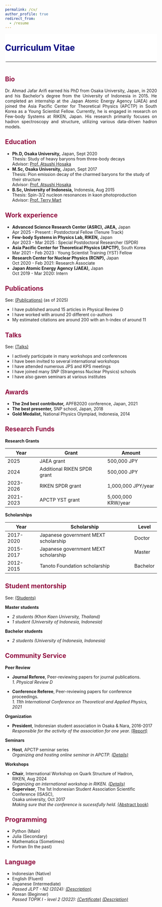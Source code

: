 ```yaml
---
permalink: /cv/
author_profile: true
redirect_from:
  - /resume
---
```

  
<div style="display: flex; align-items: center; background-color: white; position: sticky; top: 0px; padding: 10px 0px; box-shadow: 0 4px 2px -2px gray; z-index: 1; height: 70px;"> 
  <h1 style="color:#000080; margin: 0;">Curriculum Vitae</h1> 
</div>

  
<p style="margin-bottom:1.2cm;"></p>

<h2 style="color:#900C3F"> Bio </h2>  

<p align="justify"> 
Dr. Ahmad Jafar Arifi earned his PhD from Osaka University, Japan, in 2020 and his Bachelor's degree from the University of Indonesia in 2015. He completed an internship at the Japan Atomic Energy Agency (JAEA) and joined the Asia Pacific Center for Theoretical Physics (APCTP) in South Korea as a Young Scientist Fellow. Currently, he is engaged in research on Few-body Systems at RIKEN, Japan. His research primarily focuses on hadron spectroscopy and structure, utilizing various data-driven hadron models.
</p>

<h2 style="color:#900C3F"> Education </h2>

* <b>Ph.D, Osaka University,</b> Japan, Sept 2020\
  Thesis: Study of heavy baryons from three-body decays\
  Advisor: <a href="https://inspirehep.net/authors/1005542?ui-citation-summary=true">Prof. Atsushi Hosaka</a>
* <b>M.Sc, Osaka University,</b> Japan, Sept 2017\
  Thesis: Pion emission decay of the charmed baryons for the study of their structure\
  Advisor: <a href="https://inspirehep.net/authors/1005542?ui-citation-summary=true">Prof. Atsushi Hosaka</a>
* <b>B.Sc, University of Indonesia,</b> Indonesia, Aug 2015\
  Thesis: Spin-3/2 nucleon resonances in kaon photoproduction\
  Advisor: <a href="https://inspirehep.net/authors/998691">Prof. Terry Mart</a>

<h2 style="color:#900C3F"> Work experience </h2>

* <b>Advanced Science Research Center (ASRC), JAEA,</b> Japan\
  Apr 2025 - Present : Postdoctoral Fellow (Tenure Track)
* <b>Few-body Systems in Physics Lab, RIKEN,</b> Japan\
  Apr 2023 - Mar 2025 : Special Postdoctoral Researcher (SPDR)
* <b>Asia Pacific Center for Theoretical Physics (APCTP),</b> South Korea\
  Mar 2021 - Feb 2023 : Young Scientist Training (YST) Fellow
* <b>Research Center for Nuclear Physics (RCNP),</b> Japan\
  Oct 2020 - Feb 2021: Research Associate
* <b>Japan Atomic Energy Agency (JAEA),</b> Japan\
  Oct 2019 - Mar 2020: Intern


<h2 style="color:#900C3F"> Publications </h2>

See: <a href="https://ajarifi.github.io/publications/">(Publications)</a> (as of 2025)
* I have published around 15 articles in Physical Review D
* I have worked with around 20 different co-authors
* My estimated citations are around 200 with an h-index of around 11

<h2 style="color:#900C3F"> Talks </h2>

See: <a href="https://ajarifi.github.io/talks/">(Talks)</a>
* I actively participate in many workshops and conferences
* I have been invited to several international workshops
* I have attended numerous JPS and KPS meetings
* I have joined many SNP (Strangenss Nuclear Physics) schools 
* I have also gaven seminars at various institutes


<h2 style="color:#900C3F"> Awards </h2>

* <b>The 2nd best contributor,</b> APFB2020 conference, Japan, 2021
* <b>The best presenter,</b> SNP school, Japan, 2018
* <b>Gold Medalist,</b> National Physics Olympiad, Indonesia, 2014


<h2 style="color:#900C3F"> Research Funds </h2>

**Research Grants**

| Year      | Grant                                              | Amount                                |
|-----------|----------------------------------------------------|---------------------------------------|
| 2025      | JAEA grant                                         | 500,000 JPY                           |
| 2024      | Additional RIKEN SPDR grant                        | 500,000 JPY                           |
| 2023-2026 | RIKEN SPDR grant                                   | 1,000,000 JPY/year                    |
| 2021-2023 | APCTP YST grant                                    | 5,000,000 KRW/year                    |

**Scholarships**

| Year      | Scholarship                                        | Level                                 |
|-----------|----------------------------------------------------|---------------------------------------|
| 2017-2020 | Japanese government MEXT scholarship               | Doctor                                |
| 2015-2017 | Japanese government MEXT scholarship               | Master                                |
| 2012-2015 | Tanoto Foundation scholarship                      | Bachelor                              |


<h2 style="color:#900C3F"> Student mentorship </h2>

See: <a href="https://ajarifi.github.io/student/">(Students)</a>

<b> Master students</b> 
* <i> 2 students (Khon Kaen University, Thailand)</i>
* <i> 1 student (University of Indonesia, Indonesia)</i> 

<b> Bachelor students</b> 
* <i> 2 students (University of Indonesia, Indonesia)</i> 


<h2 style="color:#900C3F"> Community Service </h2>

**Peer Review** 
* <b>Journal Referee</b>, Peer-reviewing papers for journal publications.\
  <i> 1. Physical Review D </i> <br>

* <b>Conference Referee</b>, Peer-reviewing papers for conference proceedings.\
  <i> 1. 11th International Conference on Theoretical and Applied Physics, 2021 </i>

**Organization** 
* <b> President</b>, Indonesian student association in Osaka & Nara, 2016-2017\
  <i> Responsible for the activity of the association for one year. </i> <a href="/files/LPJ_PPION17.pdf">(Report)</a>

**Seminars** 
* <b>Host</b>, APCTP seminar series\
  <i> Organizing and hosting online seminar in APCTP. <a href="https://ajarifi.github.io/activity/">(Details)</a> </i>

**Workshops** 
* <b>Chair</b>, International Workshop on Quark Structure of Hadron,\
  RIKEN, Aug 2024\
  <i> Organizing an international workshop in RIKEN. <a href="https://ajarifi.github.io/activity/">(Details)</a> </i>
* <b>Supervisor</b>, The 1st Indonesian Student Association Scientific Conference (ISASC),\
  Osaka university, Oct 2017\
  <i> Making sure that the conference is sucessfully held. </i> <a href="/files/ISASC.pdf">(Abstract book)</a> 

<h2 style="color:#900C3F"> Programming </h2>

* Python (Main)
* Julia (Secondary)
* Mathematica (Sometimes)
* Fortran (In the past)

<h2 style="color:#900C3F"> Language </h2>

* Indonesian (Native)
* English (Fluent)
* Japanese (Intermediate)\
  <i> Passed JLPT - N2 (2024): <a href="https://www.jlpt.jp/e/about/levelsummary.html"> (Description)</a> </i>
* Korean (Beginner)\
  <i> Passed TOPIK I - level 2 (2022): <a href="/files/Topik.png">(Certificate)</a> <a href="https://en.wikipedia.org/wiki/Test_of_Proficiency_in_Korean"> (Description)</a> </i>

